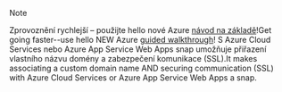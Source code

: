 
> [!NOTE]
> <span data-ttu-id="28b6c-101">Zprovoznění rychlejší – použijte hello nové Azure [návod na základě](http://support.microsoft.com/kb/2990804)!</span><span class="sxs-lookup"><span data-stu-id="28b6c-101">Get going faster--use hello NEW Azure [guided walkthrough](http://support.microsoft.com/kb/2990804)!</span></span>  <span data-ttu-id="28b6c-102">S Azure Cloud Services nebo Azure App Service Web Apps snap umožňuje přiřazení vlastního názvu domény a zabezpečení komunikace (SSL).</span><span class="sxs-lookup"><span data-stu-id="28b6c-102">It makes associating a custom domain name AND securing communication (SSL) with Azure Cloud Services or Azure App Service Web Apps a snap.</span></span>
> 
> 

